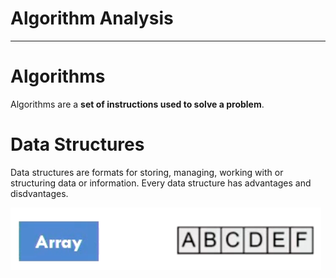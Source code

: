 # Algorithm Analysis
***

# Algorithms
Algorithms are a **set of instructions used to solve a problem**.

# Data Structures
Data structures are formats for storing, managing, working with or structuring data or information.
Every data structure has advantages and disdvantages.

![Array](https://github.com/infernocadet/comp2123/blob/main/graphics/Screenshot%202024-02-19%20at%2011.48.14%20pm.png)
